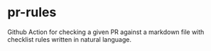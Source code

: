 # pr-rules
Github Action for checking a given PR against a markdown file with checklist rules written in natural language.
